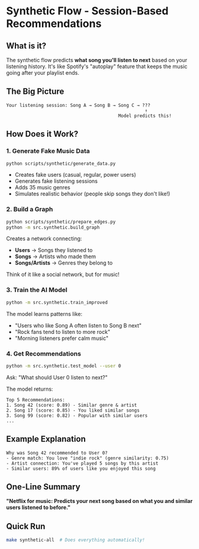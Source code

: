 # Synthetic Flow - Session-Based Recommendations

## What is it?
The synthetic flow predicts **what song you'll listen to next** based on your listening history. It's like Spotify's "autoplay" feature that keeps the music going after your playlist ends.

## The Big Picture
```
Your listening session: Song A → Song B → Song C → ???
                                                    ↑
                                          Model predicts this!
```

## How Does it Work?

### 1. Generate Fake Music Data
```bash
python scripts/synthetic/generate_data.py
```
- Creates fake users (casual, regular, power users)
- Generates fake listening sessions
- Adds 35 music genres
- Simulates realistic behavior (people skip songs they don't like!)

### 2. Build a Graph
```bash
python scripts/synthetic/prepare_edges.py
python -m src.synthetic.build_graph
```
Creates a network connecting:
- **Users** → Songs they listened to
- **Songs** → Artists who made them
- **Songs/Artists** → Genres they belong to

Think of it like a social network, but for music!

### 3. Train the AI Model
```bash
python -m src.synthetic.train_improved
```
The model learns patterns like:
- "Users who like Song A often listen to Song B next"
- "Rock fans tend to listen to more rock"
- "Morning listeners prefer calm music"

### 4. Get Recommendations
```bash
python -m src.synthetic.test_model --user 0
```
Ask: "What should User 0 listen to next?"

The model returns:
```
Top 5 Recommendations:
1. Song 42 (score: 0.89) - Similar genre & artist
2. Song 17 (score: 0.85) - You liked similar songs
3. Song 99 (score: 0.82) - Popular with similar users
...
```

## Example Explanation
```
Why was Song 42 recommended to User 0?
- Genre match: You love "indie rock" (genre similarity: 0.75)
- Artist connection: You've played 5 songs by this artist
- Similar users: 89% of users like you enjoyed this song
```

## One-Line Summary
**"Netflix for music: Predicts your next song based on what you and similar users listened to before."**

## Quick Run
```bash
make synthetic-all  # Does everything automatically!
```